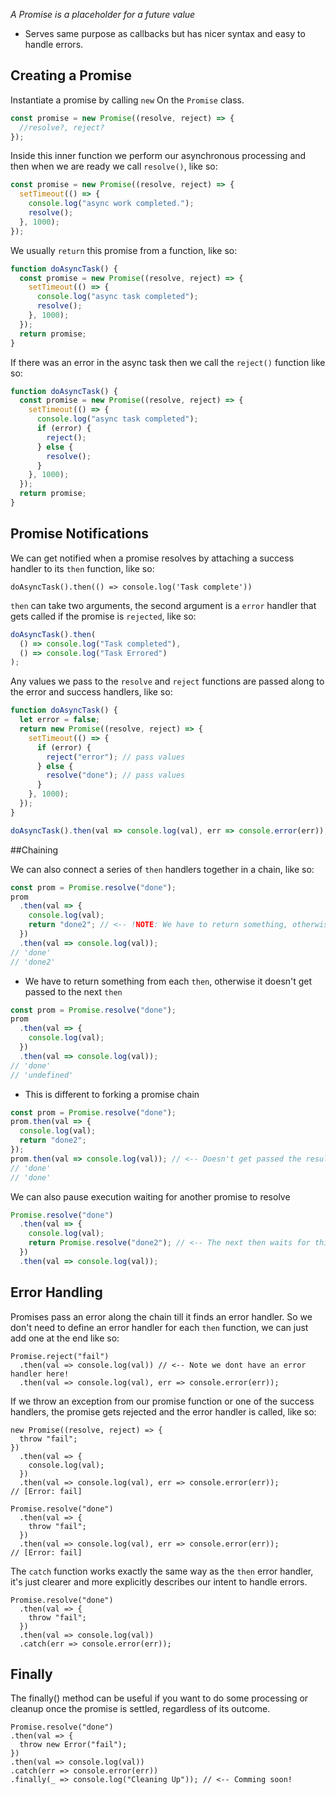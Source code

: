 _A Promise is a placeholder for a future value_

- Serves same purpose as callbacks but has nicer syntax and easy to handle errors.

## Creating a Promise

Instantiate a promise by calling `new` On the `Promise` class.

```js
const promise = new Promise((resolve, reject) => {
  //resolve?, reject?
});
```

Inside this inner function we perform our asynchronous processing and then when we are ready we call `resolve()`, like so:

```js
const promise = new Promise((resolve, reject) => {
  setTimeout(() => {
    console.log("async work completed.");
    resolve();
  }, 1000);
});
```

We usually `return` this promise from a function, like so:

```js
function doAsyncTask() {
  const promise = new Promise((resolve, reject) => {
    setTimeout(() => {
      console.log("async task completed");
      resolve();
    }, 1000);
  });
  return promise;
}
```

If there was an error in the async task then we call the `reject()` function like so:

```js
function doAsyncTask() {
  const promise = new Promise((resolve, reject) => {
    setTimeout(() => {
      console.log("async task completed");
      if (error) {
        reject();
      } else {
        resolve();
      }
    }, 1000);
  });
  return promise;
}
```

## Promise Notifications

We can get notified when a promise resolves by attaching a success handler to its `then` function, like so:

`doAsyncTask().then(() => console.log('Task complete'))`

`then` can take two arguments, the second argument is a `error` handler that gets called if the promise is `rejected`, like so:

```js
doAsyncTask().then(
  () => console.log("Task completed"),
  () => console.log("Task Errored")
);
```

Any values we pass to the `resolve` and `reject` functions are passed along to the error and success handlers, like so:

```js
function doAsyncTask() {
  let error = false;
  return new Promise((resolve, reject) => {
    setTimeout(() => {
      if (error) {
        reject("error"); // pass values
      } else {
        resolve("done"); // pass values
      }
    }, 1000);
  });
}

doAsyncTask().then(val => console.log(val), err => console.error(err));
```

##Chaining

We can also connect a series of `then` handlers together in a chain, like so:

```js
const prom = Promise.resolve("done");
prom
  .then(val => {
    console.log(val);
    return "done2"; // <-- !NOTE: We have to return something, otherwise it doesn't get passed
  })
  .then(val => console.log(val));
// 'done'
// 'done2'
```

- We have to return something from each `then`, otherwise it doesn't get passed to the next `then`

```js
const prom = Promise.resolve("done");
prom
  .then(val => {
    console.log(val);
  })
  .then(val => console.log(val));
// 'done'
// 'undefined'
```

- This is different to forking a promise chain

```js
const prom = Promise.resolve("done");
prom.then(val => {
  console.log(val);
  return "done2";
});
prom.then(val => console.log(val)); // <-- Doesn't get passed the result of the previous then
// 'done'
// 'done'
```

We can also pause execution waiting for another promise to resolve

```js
Promise.resolve("done")
  .then(val => {
    console.log(val);
    return Promise.resolve("done2"); // <-- The next then waits for this promise to resolve before continueing
  })
  .then(val => console.log(val));
```

## Error Handling

Promises pass an error along the chain till it finds an error handler. So we don't need to define an error handler for each `then` function, we can just add one at the end like so:

```
Promise.reject("fail")
  .then(val => console.log(val)) // <-- Note we dont have an error handler here!
  .then(val => console.log(val), err => console.error(err));
```

If we throw an exception from our promise function or one of the success handlers, the promise gets rejected and the error handler is called, like so:

```
new Promise((resolve, reject) => {
  throw "fail";
})
  .then(val => {
    console.log(val);
  })
  .then(val => console.log(val), err => console.error(err));
// [Error: fail]
```

```
Promise.resolve("done")
  .then(val => {
    throw "fail";
  })
  .then(val => console.log(val), err => console.error(err));
// [Error: fail]
```

The `catch` function works exactly the same way as the `then` error handler, it's just clearer and more explicitly describes our intent to handle errors.

```
Promise.resolve("done")
  .then(val => {
    throw "fail";
  })
  .then(val => console.log(val))
  .catch(err => console.error(err));
```

## Finally

The finally() method can be useful if you want to do some processing or cleanup once the promise is settled, regardless of its outcome.

```
Promise.resolve("done")
.then(val => {
  throw new Error("fail");
})
.then(val => console.log(val))
.catch(err => console.error(err))
.finally(_ => console.log("Cleaning Up")); // <-- Comming soon!
```
